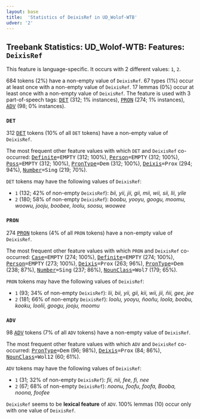 ```yaml
---
layout: base
title:  'Statistics of DeixisRef in UD_Wolof-WTB'
udver: '2'
---
```


## Treebank Statistics: UD_Wolof-WTB: Features: `DeixisRef`

This feature is language-specific.
It occurs with 2 different values: `1`, `2`.

684 tokens (2%) have a non-empty value of `DeixisRef`.
67 types (1%) occur at least once with a non-empty value of `DeixisRef`.
17 lemmas (0%) occur at least once with a non-empty value of `DeixisRef`.
The feature is used with 3 part-of-speech tags: <tt><a href="wo_wtb-pos-DET.html">DET</a></tt> (312; 1% instances), <tt><a href="wo_wtb-pos-PRON.html">PRON</a></tt> (274; 1% instances), <tt><a href="wo_wtb-pos-ADV.html">ADV</a></tt> (98; 0% instances).

### `DET`

312 <tt><a href="wo_wtb-pos-DET.html">DET</a></tt> tokens (10% of all `DET` tokens) have a non-empty value of `DeixisRef`.

The most frequent other feature values with which `DET` and `DeixisRef` co-occurred: <tt><a href="wo_wtb-feat-Definite.html">Definite</a></tt><tt>=EMPTY</tt> (312; 100%), <tt><a href="wo_wtb-feat-Person.html">Person</a></tt><tt>=EMPTY</tt> (312; 100%), <tt><a href="wo_wtb-feat-Poss.html">Poss</a></tt><tt>=EMPTY</tt> (312; 100%), <tt><a href="wo_wtb-feat-PronType.html">PronType</a></tt><tt>=Dem</tt> (312; 100%), <tt><a href="wo_wtb-feat-Deixis.html">Deixis</a></tt><tt>=Prox</tt> (294; 94%), <tt><a href="wo_wtb-feat-Number.html">Number</a></tt><tt>=Sing</tt> (219; 70%).

`DET` tokens may have the following values of `DeixisRef`:

* `1` (132; 42% of non-empty `DeixisRef`): <em>bii, yii, jii, gii, mii, wii, sii, lii, yile</em>
* `2` (180; 58% of non-empty `DeixisRef`): <em>boobu, yooyu, googu, moomu, woowu, jooju, boobee, loolu, soosu, woowee</em>

### `PRON`

274 <tt><a href="wo_wtb-pos-PRON.html">PRON</a></tt> tokens (4% of all `PRON` tokens) have a non-empty value of `DeixisRef`.

The most frequent other feature values with which `PRON` and `DeixisRef` co-occurred: <tt><a href="wo_wtb-feat-Case.html">Case</a></tt><tt>=EMPTY</tt> (274; 100%), <tt><a href="wo_wtb-feat-Definite.html">Definite</a></tt><tt>=EMPTY</tt> (274; 100%), <tt><a href="wo_wtb-feat-Person.html">Person</a></tt><tt>=EMPTY</tt> (273; 100%), <tt><a href="wo_wtb-feat-Deixis.html">Deixis</a></tt><tt>=Prox</tt> (263; 96%), <tt><a href="wo_wtb-feat-PronType.html">PronType</a></tt><tt>=Dem</tt> (238; 87%), <tt><a href="wo_wtb-feat-Number.html">Number</a></tt><tt>=Sing</tt> (237; 86%), <tt><a href="wo_wtb-feat-NounClass.html">NounClass</a></tt><tt>=Wol7</tt> (179; 65%).

`PRON` tokens may have the following values of `DeixisRef`:

* `1` (93; 34% of non-empty `DeixisRef`): <em>lii, bii, yii, gii, kii, wii, jii, ñii, gee, jee</em>
* `2` (181; 66% of non-empty `DeixisRef`): <em>loolu, yooyu, ñooñu, loola, boobu, kooku, loolii, googu, jooju, moomu</em>

### `ADV`

98 <tt><a href="wo_wtb-pos-ADV.html">ADV</a></tt> tokens (7% of all `ADV` tokens) have a non-empty value of `DeixisRef`.

The most frequent other feature values with which `ADV` and `DeixisRef` co-occurred: <tt><a href="wo_wtb-feat-PronType.html">PronType</a></tt><tt>=Dem</tt> (96; 98%), <tt><a href="wo_wtb-feat-Deixis.html">Deixis</a></tt><tt>=Prox</tt> (84; 86%), <tt><a href="wo_wtb-feat-NounClass.html">NounClass</a></tt><tt>=Wol12</tt> (60; 61%).

`ADV` tokens may have the following values of `DeixisRef`:

* `1` (31; 32% of non-empty `DeixisRef`): <em>fii, nii, fee, fi, nee</em>
* `2` (67; 68% of non-empty `DeixisRef`): <em>noonu, foofu, foofa, Booba, noona, foofee</em>

`DeixisRef` seems to be **lexical feature** of `ADV`. 100% lemmas (10) occur only with one value of `DeixisRef`.

